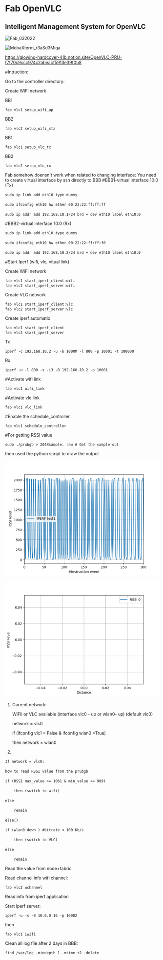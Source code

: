 # Fab OpenVLC
## Intelligent Management System for OpenVLC
 
 ![Fab_032022](https://user-images.githubusercontent.com/34347264/157910137-6f7f791e-4902-4057-868a-5b31315243ff.png)

![MobaXterm_r3aSd3Miqa](https://user-images.githubusercontent.com/34347264/157898274-9802bb1f-b001-4f71-b3f0-d30647b6240f.png)

https://glowing-hardcover-41b.notion.site/OpenVLC-PRU-f7f70c9ccc974c2abeacf5913e39f0b8

#Intruction:

Go to the controller directory:

Create WiFi network

BB1

    fab vlc1 setup_wifi_ap
BB2

	fab vlc2 setup_wifi_sta
BB1

    fab vlc1 setup_vlc_tx
BB2

    fab vlc2 setup_vlc_rx

Fab somehow doensn't work when related to changing interface: You need to create virtual interface by ssh directly to BBB
#BBB1-virtual interface 10:0 (Tx)

    sudo ip link add eth10 type dummy

    sudo ifconfig eth10 hw ether 00:22:22:ff:ff:ff

    sudo ip addr add 192.168.10.1/24 brd + dev eth10 label eth10:0

#BBB2-virtual interface 10:0 (Rx)

    sudo ip link add eth10 type dummy

    sudo ifconfig eth10 hw ether 00:22:22:ff:ff:f0

    sudo ip addr add 192.168.10.2/24 brd + dev eth10 label eth10:0


#Start Iperf (wifi, vlc, vitual link)

Create WiFi network

    fab vlc1 start_iperf_client:wifi
    fab vlc2 start_iperf_server:wifi

Create VLC network 

    fab vlc1 start_iperf_client:vlc
    fab vlc2 start_iperf_server:vlc

Create iperf automatic

    fab vlc1 start_iperf_client
    fab vlc2 start_iperf_server
Tx

    iperf -c 192.168.10.2 -u -b 1000M -l 800 -p 10001 -t 100000
Rx

    iperf -u -l 800 -s -i3 -B 192.168.10.2 -p 10001

#Activate wifi link
    
    fab vlc1 wifi_link

#Activate vlc link
    
    fab vlc1 vlc_link

#Enable the schedule_controller

    fab vlc1 schedule_controller


#For getting RSSI value
    
	sudo ./prubgb > 2048sample. raw # Get the sample out

then used the python script to draw the output


![Test2](https://github.com/kotobuki09/Fab_OpenVLC/blob/main/IDLE%20vs%20IPERF%20RSSI%20TEST2.png)


![New](https://github.com/kotobuki09/Fab_OpenVLC/blob/main/IDLE%20vs%20IPERF%20RSSI%203103.png)
	
1) Current network: 

    
	WiFIi or VLC available (interface vlc0 - up or wlan0- up) (default vlc0)
    
	network = vlc0
    
	if (ifconfig vlc1 = False & ifconfig wlan0 =True)
    
	then network = wlan0	

3)  

	
	If network = vlc0:

	how to read RSSI value from the prubgb
	
	if (RSSI max_value >= 1061 & min_value <= 989)
	
		then (switch to wifi)
		
	else
	
		remain
	
	else()

	if (wlan0 down ) #bitrate < 100 Kb/s 
	
		then (switch to VLC)
		
	else
	
		remain
				
Read the value from node+fabric

Read channel info wifi channel:

	fab vlc2 wchannel
	
Read info from iperf application

Start iperf server:

	iperf -u -s -B 10.0.0.16 -p 10002
	
then

	fab vlc1 iwifi

Clean all log file after 2 days in BBB:

	find /var/log -mindepth 1 -mtime +2 -delete
	
